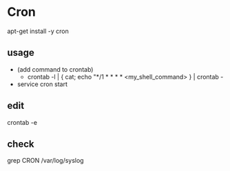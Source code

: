# Cron
apt-get install -y cron

## usage
* (add command to crontab)
    + crontab -l | { cat; echo "*/1 * * * * <my_shell_command> } | crontab -
* service cron start

## edit
crontab -e

## check
grep CRON /var/log/syslog
